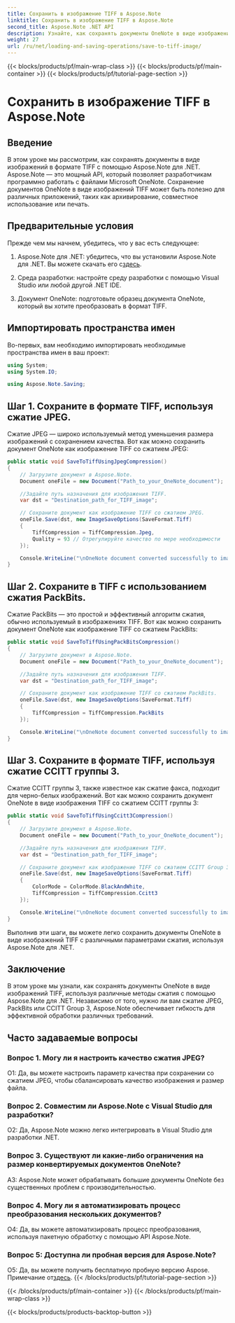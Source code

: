 ```yaml
---
title: Сохранить в изображение TIFF в Aspose.Note
linktitle: Сохранить в изображение TIFF в Aspose.Note
second_title: Aspose.Note .NET API
description: Узнайте, как сохранять документы OneNote в виде изображений TIFF с различными методами сжатия с помощью Aspose.Note для .NET.
weight: 27
url: /ru/net/loading-and-saving-operations/save-to-tiff-image/
---
```


{{< blocks/products/pf/main-wrap-class >}}
{{< blocks/products/pf/main-container >}}
{{< blocks/products/pf/tutorial-page-section >}}

# Сохранить в изображение TIFF в Aspose.Note

## Введение

В этом уроке мы рассмотрим, как сохранять документы в виде изображений в формате TIFF с помощью Aspose.Note для .NET. Aspose.Note — это мощный API, который позволяет разработчикам программно работать с файлами Microsoft OneNote. Сохранение документов OneNote в виде изображений TIFF может быть полезно для различных приложений, таких как архивирование, совместное использование или печать.

## Предварительные условия

Прежде чем мы начнем, убедитесь, что у вас есть следующее:

1.  Aspose.Note для .NET: убедитесь, что вы установили Aspose.Note для .NET. Вы можете скачать его с[здесь](https://releases.aspose.com/note/net/).

2. Среда разработки: настройте среду разработки с помощью Visual Studio или любой другой .NET IDE.

3. Документ OneNote: подготовьте образец документа OneNote, который вы хотите преобразовать в формат TIFF.

## Импортировать пространства имен

Во-первых, вам необходимо импортировать необходимые пространства имен в ваш проект:

```csharp
using System;
using System.IO;

using Aspose.Note.Saving;

```

## Шаг 1. Сохраните в формате TIFF, используя сжатие JPEG.

Сжатие JPEG — широко используемый метод уменьшения размера изображений с сохранением качества. Вот как можно сохранить документ OneNote как изображение TIFF со сжатием JPEG:

```csharp
public static void SaveToTiffUsingJpegCompression()
{
    // Загрузите документ в Aspose.Note.
    Document oneFile = new Document("Path_to_your_OneNote_document");

    //Задайте путь назначения для изображения TIFF.
    var dst = "Destination_path_for_TIFF_image";

    // Сохраните документ как изображение TIFF со сжатием JPEG.
    oneFile.Save(dst, new ImageSaveOptions(SaveFormat.Tiff)
    {
        TiffCompression = TiffCompression.Jpeg,
        Quality = 93 // Отрегулируйте качество по мере необходимости
    });

    Console.WriteLine("\nOneNote document converted successfully to image in TIFF format using JPEG compression.\nFile saved at " + dst);
}
```

## Шаг 2. Сохраните в TIFF с использованием сжатия PackBits.

Сжатие PackBits — это простой и эффективный алгоритм сжатия, обычно используемый в изображениях TIFF. Вот как можно сохранить документ OneNote как изображение TIFF со сжатием PackBits:

```csharp
public static void SaveToTiffUsingPackBitsCompression()
{
    // Загрузите документ в Aspose.Note.
    Document oneFile = new Document("Path_to_your_OneNote_document");

    //Задайте путь назначения для изображения TIFF.
    var dst = "Destination_path_for_TIFF_image";

    // Сохраните документ как изображение TIFF со сжатием PackBits.
    oneFile.Save(dst, new ImageSaveOptions(SaveFormat.Tiff)
    {
        TiffCompression = TiffCompression.PackBits
    });

    Console.WriteLine("\nOneNote document converted successfully to image in TIFF format using PackBits compression.\nFile saved at " + dst);
}
```

## Шаг 3. Сохраните в формате TIFF, используя сжатие CCITT группы 3.

Сжатие CCITT группы 3, также известное как сжатие факса, подходит для черно-белых изображений. Вот как можно сохранить документ OneNote в виде изображения TIFF со сжатием CCITT группы 3:

```csharp
public static void SaveToTiffUsingCcitt3Compression()
{
    // Загрузите документ в Aspose.Note.
    Document oneFile = new Document("Path_to_your_OneNote_document");

    //Задайте путь назначения для изображения TIFF.
    var dst = "Destination_path_for_TIFF_image";

    // Сохраните документ как изображение TIFF со сжатием CCITT Group 3.
    oneFile.Save(dst, new ImageSaveOptions(SaveFormat.Tiff)
    {
        ColorMode = ColorMode.BlackAndWhite,
        TiffCompression = TiffCompression.Ccitt3
    });

    Console.WriteLine("\nOneNote document converted successfully to image in TIFF format using CCITT Group 3 fax compression.\nFile saved at " + dst);
}
```

Выполнив эти шаги, вы можете легко сохранить документы OneNote в виде изображений TIFF с различными параметрами сжатия, используя Aspose.Note для .NET.

## Заключение

В этом уроке мы узнали, как сохранять документы OneNote в виде изображений TIFF, используя различные методы сжатия с помощью Aspose.Note для .NET. Независимо от того, нужно ли вам сжатие JPEG, PackBits или CCITT Group 3, Aspose.Note обеспечивает гибкость для эффективной обработки различных требований.

## Часто задаваемые вопросы

### Вопрос 1. Могу ли я настроить качество сжатия JPEG?

О1: Да, вы можете настроить параметр качества при сохранении со сжатием JPEG, чтобы сбалансировать качество изображения и размер файла.

### Вопрос 2. Совместим ли Aspose.Note с Visual Studio для разработки?

О2: Да, Aspose.Note можно легко интегрировать в Visual Studio для разработки .NET.

### Вопрос 3. Существуют ли какие-либо ограничения на размер конвертируемых документов OneNote?

A3: Aspose.Note может обрабатывать большие документы OneNote без существенных проблем с производительностью.

### Вопрос 4. Могу ли я автоматизировать процесс преобразования нескольких документов?

О4: Да, вы можете автоматизировать процесс преобразования, используя пакетную обработку с помощью API Aspose.Note.

### Вопрос 5: Доступна ли пробная версия для Aspose.Note?

О5: Да, вы можете получить бесплатную пробную версию Aspose. Примечание от[здесь](https://releases.aspose.com/).
{{< /blocks/products/pf/tutorial-page-section >}}

{{< /blocks/products/pf/main-container >}}
{{< /blocks/products/pf/main-wrap-class >}}

{{< blocks/products/products-backtop-button >}}

